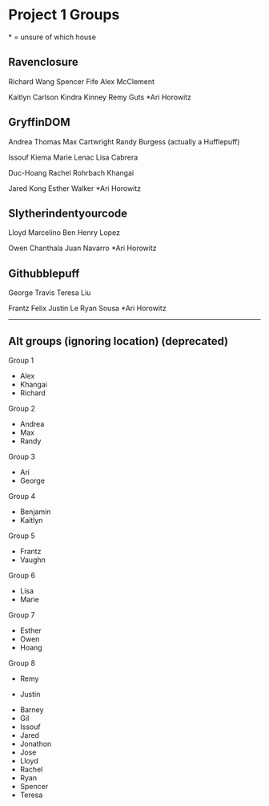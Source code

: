 # Project 1 Groups

\* = unsure of which house

## Ravenclosure

Richard Wang
Spencer Fife
Alex McClement

Kaitlyn Carlson
Kindra Kinney
Remy Guts
\*Ari Horowitz

## GryffinDOM

Andrea Thomas
Max Cartwright
Randy Burgess (actually a Hufflepuff)

Issouf Kiema
Marie Lenac
Lisa Cabrera

Duc-Hoang
Rachel Rohrbach
Khangai

Jared Kong
Esther Walker
\*Ari Horowitz

## Slytherindentyourcode

Lloyd Marcelino
Ben
Henry Lopez

Owen Chanthala
Juan Navarro
\*Ari Horowitz

## Githubblepuff

George Travis
Teresa Liu

Frantz Felix
Justin Le
Ryan Sousa
\*Ari Horowitz

---

## Alt groups (ignoring location) (deprecated)

Group 1

- Alex
- Khangai
- Richard

Group 2

- Andrea
- Max
- Randy

Group 3

- Ari
- George

Group 4

- Benjamin
- Kaitlyn

Group 5

- Frantz
- Vaughn

Group 6

- Lisa
- Marie

Group 7

- Esther
- Owen
- Hoang

Group 8

- Remy

* Justin

- Barney
- Gil
- Issouf
- Jared
- Jonathon
- Jose
- Lloyd
- Rachel
- Ryan
- Spencer
- Teresa
